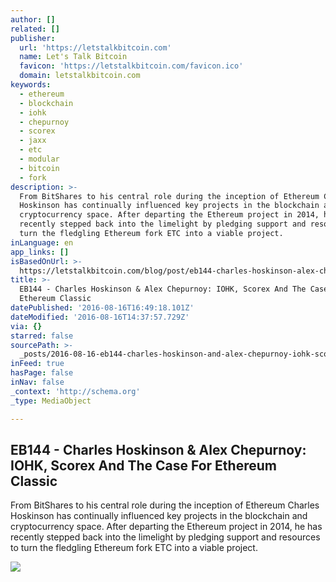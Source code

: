 ```yaml
---
author: []
related: []
publisher:
  url: 'https://letstalkbitcoin.com'
  name: Let's Talk Bitcoin
  favicon: 'https://letstalkbitcoin.com/favicon.ico'
  domain: letstalkbitcoin.com
keywords:
  - ethereum
  - blockchain
  - iohk
  - chepurnoy
  - scorex
  - jaxx
  - etc
  - modular
  - bitcoin
  - fork
description: >-
  From BitShares to his central role during the inception of Ethereum Charles
  Hoskinson has continually influenced key projects in the blockchain and
  cryptocurrency space. After departing the Ethereum project in 2014, he has
  recently stepped back into the limelight by pledging support and resources to
  turn the fledgling Ethereum fork ETC into a viable project.
inLanguage: en
app_links: []
isBasedOnUrl: >-
  https://letstalkbitcoin.com/blog/post/eb144-charles-hoskinson-alex-chepurnoy-iohk-scorex-and-the-case-for-ethereum-classic
title: >-
  EB144 - Charles Hoskinson & Alex Chepurnoy: IOHK, Scorex And The Case For
  Ethereum Classic
datePublished: '2016-08-16T16:49:18.101Z'
dateModified: '2016-08-16T14:37:57.729Z'
via: {}
starred: false
sourcePath: >-
  _posts/2016-08-16-eb144-charles-hoskinson-and-alex-chepurnoy-iohk-scorex-and.md
inFeed: true
hasPage: false
inNav: false
_context: 'http://schema.org'
_type: MediaObject

---
```

<article style=""><h1>EB144 - Charles Hoskinson &amp; Alex Chepurnoy: IOHK, Scorex And The Case For Ethereum Classic</h1><p>From BitShares to his central role during the inception of Ethereum Charles Hoskinson has continually influenced key projects in the blockchain and cryptocurrency space. After departing the Ethereum project in 2014, he has recently stepped back into the limelight by pledging support and resources to turn the fledgling Ethereum fork ETC into a viable project.</p><img src="https://letstalkbitcoin.com/files/blogs/1891-a893c16fe0cb5fa1b765c00269601cfd9db2c2ca7d73740eeb4dbae03f5f11f8.jpg" /></article>